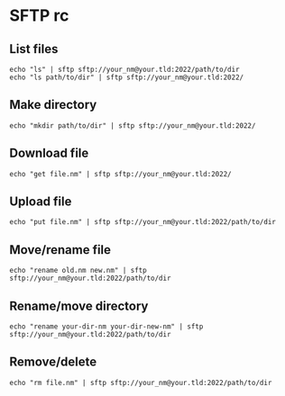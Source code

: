 # SFTP rc

## List files

    echo "ls" | sftp sftp://your_nm@your.tld:2022/path/to/dir
    echo "ls path/to/dir" | sftp sftp://your_nm@your.tld:2022/

## Make directory

    echo "mkdir path/to/dir" | sftp sftp://your_nm@your.tld:2022/

## Download file

    echo "get file.nm" | sftp sftp://your_nm@your.tld:2022/

## Upload file

    echo "put file.nm" | sftp sftp://your_nm@your.tld:2022/path/to/dir

## Move/rename file

    echo "rename old.nm new.nm" | sftp sftp://your_nm@your.tld:2022/path/to/dir

## Rename/move directory

    echo "rename your-dir-nm your-dir-new-nm" | sftp sftp://your_nm@your.tld:2022/path/to/dir

## Remove/delete

    echo "rm file.nm" | sftp sftp://your_nm@your.tld:2022/path/to/dir
